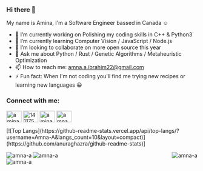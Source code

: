 ### Hi there 👋

My name is Amina, I'm a Software Engineer bassed in Canada :relaxed:


- 🔭 I’m currently working on Polishing my coding skills in C++ & Python3
- 🌱 I’m currently learning Computer Vision / JavaScript / Node.js
- 👯 I’m looking to collaborate on more open source this year
- 💬 Ask me about Python / Rust / Genetic Algorithms / Metaheuristic Optimization
- 📫 How to reach me: amna.a.ibrahim22@gmail.com
- ⚡ Fun fact: When I'm not coding you'll find me trying new recipes or learning new languages :grinning: 


<h3 align="left">Connect with me:</h3>
<p align="left">
<a href="https://linkedin.com/in/amina-eltahir" target="blank"><img align="center" src="https://cdn.jsdelivr.net/npm/simple-icons@3.0.1/icons/linkedin.svg" alt="amina eltahir" height="30" width="40" /></a>
<a href="https://stackoverflow.com/users/14117545" target="blank"><img align="center" src="https://cdn.jsdelivr.net/npm/simple-icons@3.0.1/icons/stackoverflow.svg" alt="14117545" height="30" width="40" /></a>
<a href="https://kaggle.com/aminaeltahir" target="blank"><img align="center" src="https://cdn.jsdelivr.net/npm/simple-icons@3.0.1/icons/kaggle.svg" alt="amina eltahir" height="30" width="40" /></a>
<a href="https://www.hackerrank.com/amna_a_ibrahim22" target="blank"><img align="center" src="https://cdn.jsdelivr.net/npm/simple-icons@3.0.1/icons/hackerrank.svg" alt="amna_a_ibrahim22" height="30" width="40" /></a>
</p>
[![Top Langs](https://github-readme-stats.vercel.app/api/top-langs/?username=Amna-A&langs_count=10&layout=compact)](https://github.com/anuraghazra/github-readme-stats)]


<img align="left" src="https://github-readme-stats.vercel.app/api?username=amna-a&show_icons=true&locale=en" alt="amna-a" /> <img align="right" src="https://github-readme-streak-stats.herokuapp.com/?user=amna-a&" alt="amna-a" />



<div class="row">
  <div class="column">
    <img src="https://github-readme-stats.vercel.app/api?username=amna-a&show_icons=true&locale=en" alt="amna-a">
  </div>
  <div class="column">
    <img src="https://github-readme-streak-stats.herokuapp.com/?user=amna-a&" alt="amna-a">
  </div>
</div>
